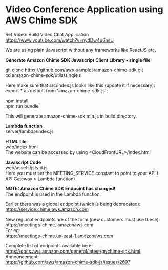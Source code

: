 <h1>Video Conference Application using AWS Chime SDK</h1>

Ref Video: Build Video Chat Application <br>
https://www.youtube.com/watch?v=nydDw4u6hsU 

We are using plain Javascript without any frameworks like ReactJS etc.

**Generate Amazon Chime SDK Javascript Client Library - single file** <br>

git clone https://github.com/aws-samples/amazon-chime-sdk.git <br>
cd amazon-chime-sdk/utils/singlejs

Here make sure that src/index.js looks like this (update it if necessary): <br>
export * as default from 'amazon-chime-sdk-js';

npm install <br>
npm run bundle

This will generate amazon-chime-sdk.min.js in build directory.

**Lambda function** <br>
server/lambda/index.js

**HTML file** <br>
web/index.html<br>
The website can be accessed by using &lt;CloudFrontURL&gt;/index.html

**Javascript Code** <br>
web/assets/js/vid.js<br>
Here you must set the MEETING_SERVICE constant to point to your API ( API Gateway > Lambda function)

**NOTE: Amazon Chime SDK Endpoint has changed!** <br>
The endpoint is used in the Lambda function. <br>

Earlier there was a global endpoint (which is being deprecated): <br>
https://service.chime.aws.amazon.com 

New regional endpoints are of the form (new customers must use these): <br>
https://meetings-chime.<region>.amazonaws.com <br>
For eg:<br>
https://meetings-chime.us-east-1.amazonaws.com 

Complete list of endpoints available here:<br>
https://docs.aws.amazon.com/general/latest/gr/chime-sdk.html <br>
Announcement:<br>
https://github.com/aws/amazon-chime-sdk-js/issues/2697
